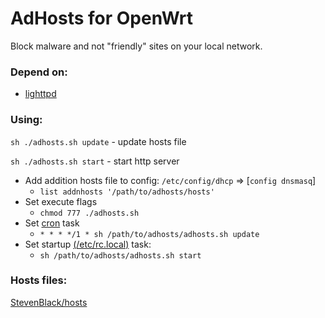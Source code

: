 # AdHosts for OpenWrt
Block malware and not "friendly" sites on your local network.
### Depend on:
* [lighttpd](https://openwrt.org/packages/pkgdata/lighttpd)

### Using:

`sh ./adhosts.sh update` - update hosts file

`sh ./adhosts.sh start` - start http server

* Add addition hosts file to config: `/etc/config/dhcp` => [`config dnsmasq`]
    * `list addnhosts '/path/to/adhosts/hosts'`
* Set execute flags
    * `chmod 777 ./adhosts.sh`
* Set [cron](https://wiki.openwrt.org/doc/howto/cron) task
    * `* * * */1 * sh /path/to/adhosts/adhosts.sh update`
* Set startup [(/etc/rc.local)](https://wiki.openwrt.org/doc/techref/process.boot) task:
    * `sh /path/to/adhosts/adhosts.sh start`

### Hosts files:
[StevenBlack/hosts](https://github.com/StevenBlack/hosts)
